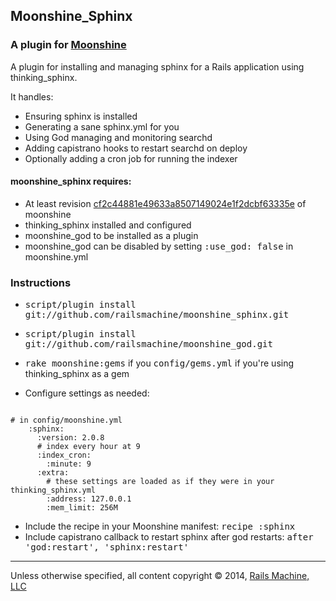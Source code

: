 ## Moonshine_Sphinx

### A plugin for [Moonshine](http://github.com/railsmachine/moonshine)
A plugin for installing and managing sphinx for a Rails application using thinking_sphinx.


It handles:

- Ensuring sphinx is installed
- Generating a sane sphinx.yml for you
- Using God managing and monitoring searchd
- Adding capistrano hooks to restart searchd on deploy
- Optionally adding a cron job for running the indexer

#### moonshine_sphinx requires:

- At least revision [cf2c44881e49633a8507149024e1f2dcbf63335e](http://github.com/railsmachine/moonshine/commit/cf2c44881e49633a8507149024e1f2dcbf63335e) of moonshine
- thinking_sphinx installed and configured
- moonshine_god to be installed as a plugin
- moonshine_god can be disabled by setting <tt>:use_god: false</tt> in moonshine.yml

### Instructions

- <tt>script/plugin install git://github.com/railsmachine/moonshine_sphinx.git</tt>
- <tt>script/plugin install git://github.com/railsmachine/moonshine_god.git</tt>
- <tt>rake moonshine:gems</tt> if you <tt>config/gems.yml</tt> if you're using thinking_sphinx as a gem

- Configure settings as needed:
<pre><code>
# in config/moonshine.yml
    :sphinx:
      :version: 2.0.8
      # index every hour at 9
      :index_cron:
        :minute: 9
      :extra:
        # these settings are loaded as if they were in your thinking_sphinx.yml
        :address: 127.0.0.1
        :mem_limit: 256M
</code></pre>
* Include the recipe in your Moonshine manifest:
  <tt>recipe :sphinx</tt>
* Include capistrano callback to restart sphinx after god restarts:
  <tt>after 'god:restart', 'sphinx:restart'</tt>
    
***
Unless otherwise specified, all content copyright &copy; 2014, [Rails Machine, LLC](http://railsmachine.com)
